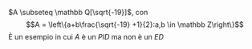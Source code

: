 $A \subseteq \mathbb Q[\sqrt{-19}]$, con $$A = \left\{a+b\frac{\sqrt{-19} +1}{2}:a,b \in \mathbb Z\right\}$$
È un esempio in cui $A$ è un $PID$ ma non è un $ED$
